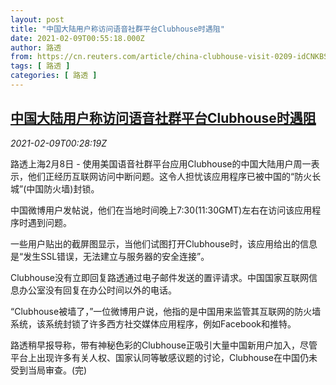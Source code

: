 ```yaml
---
layout: post
title: "中国大陆用户称访问语音社群平台Clubhouse时遇阻"
date: 2021-02-09T00:55:18.000Z
author: 路透
from: https://cn.reuters.com/article/china-clubhouse-visit-0209-idCNKBS2A901H
tags: [ 路透 ]
categories: [ 路透 ]
---
```

<!--1612832118000-->
[中国大陆用户称访问语音社群平台Clubhouse时遇阻](https://cn.reuters.com/article/china-clubhouse-visit-0209-idCNKBS2A901H)
------

<div>
<div><i>2021-02-09T00:28:19Z</i></div><p>路透上海2月8日 - 使用美国语音社群平台应用Clubhouse的中国大陆用户周一表示，他们正经历互联网访问中断问题。这令人担忧该应用程序已被中国的“防火长城”(中国防火墙)封锁。</p><p>中国微博用户发帖说，他们在当地时间晚上7:30(11:30GMT)左右在访问该应用程序时遇到问题。</p><p>一些用户贴出的截屏图显示，当他们试图打开Clubhouse时，该应用给出的信息是“发生SSL错误，无法建立与服务器的安全连接”。</p><p>Clubhouse没有立即回复路透通过电子邮件发送的置评请求。中国国家互联网信息办公室没有回复在办公时间以外的电话。</p><p>“Clubhouse被墙了，”一位微博用户说，他指的是中国用来监管其互联网的防火墙系统，该系统封锁了许多西方社交媒体应用程序，例如Facebook和推特。</p><p>路透稍早报导称，带有神秘色彩的Clubhouse正吸引大量中国新用户加入，尽管平台上出现许多有关人权、国家认同等敏感议题的讨论，Clubhouse在中国仍未受到当局审查。(完)</p>
</div>
